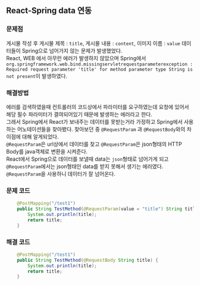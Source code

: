 ## React-Spring data 연동
### 문제점
게시물 작성 후 게시물 제목 : `title`, 게시물 내용 : `content`, 이미지 이름 : `value` 데이터들이 Spring으로 넘어가지 않는 문제가 발생했었다.   
React, WEB 에서 아무런 에러가 발생하지 않았으며 Spring에서     
`org.springframework.web.bind.missingservletrequestparameterexception : Required request parameter 'title' for method parameter type String is not present`이 발생하였다.

### 해결방법
에러를 검색하였을때 컨트롤러의 코드상에서 파라미터를 요구하였는데 요청에 있어서 해당 필수 파라미터가 결여되어있기 때문에 발생하는 에러라고 한다.   
그래서 Spring에서 React가 보내주는 데이터를 못받는거라 가정하고 Spring에서 사용하는 어노테이션들을 찾아봤다.
찾아보던 중 `@RequestParam` 과 `@RequestBody`와의 차이점에 대해 알게되었다.   
`@RequestParam`은 url상에서 데이터를 찾고 `@RequestParam`은 json형태의 HTTP Body를 java객체로 변환을 시켜준다.   
React에서 Spring으로 데이터를 보낼때 data는 `json`형태로 넘어가게 되고 `@RequestParam`에서는 json형태인 data를 받지 못해서 생기는 에러였다.   
`@RequestParam`을 사용하니 데이터가 잘 넘어온다.   

### 문제 코드
```java
	@PostMapping("/test1")
	public String TestMethod(@RequestParam(value = "title") String title) { 
		System.out.println(title);
		return title;
	}
```

### 해결 코드
```java
	@PostMapping("/test1")
	public String TestMethod(@RequestBody String title) { 
		System.out.println(title);
		return title;
	}
```

 
